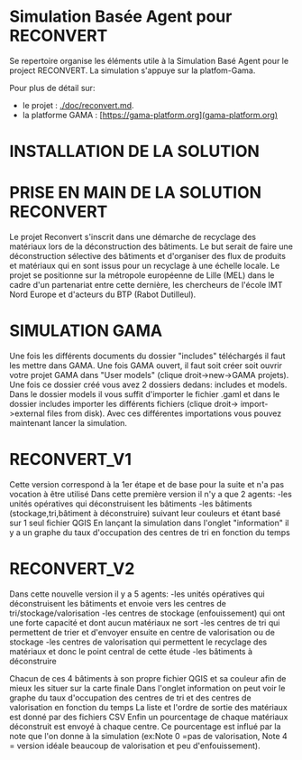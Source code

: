 # Simulation Basée Agent pour RECONVERT

Se repertoire organise les éléments utile à la Simulation Basé Agent pour le project RECONVERT.
La simulation s'appuye sur la platfom-Gama.

Pour plus de détail sur:

- le projet : [./doc/reconvert.md](doc/reconvert.md).
- la platforme GAMA : [https://gama-platform.org](gama-platform.org)

# INSTALLATION DE LA SOLUTION


# PRISE EN MAIN DE LA SOLUTION RECONVERT


Le projet Reconvert s'inscrit dans une démarche de recyclage des matériaux lors de la déconstruction des bâtiments. Le but serait de faire une déconstruction sélective des bâtiments et d'organiser des flux de produits et matériaux qui en sont issus pour un recyclage à une échelle locale. Le projet se positionne sur la métropole européenne de Lille (MEL) dans le cadre d'un partenariat entre cette dernière, les chercheurs de l'école IMT Nord Europe et d'acteurs du BTP (Rabot Dutilleul).





# SIMULATION GAMA

Une fois les différents documents du dossier "includes" téléchargés il faut les mettre dans GAMA. Une fois GAMA ouvert, il faut soit créer soit ouvrir votre projet GAMA dans "User models" (clique droit->new->GAMA projets). Une fois ce dossier créé vous avez 2 dossiers dedans: includes et models. Dans le dossier models il vous suffit d'importer le fichier .gaml et dans le dossier includes importer les différents fichiers (clique droit-> import->external files from disk). Avec ces différentes importations vous pouvez maintenant lancer la simulation.

# RECONVERT_V1
Cette version correspond à la 1er étape et de base pour la suite et n'a pas vocation à être utilisé
Dans cette première version il n'y a que 2 agents:
-les unités opératives qui déconstruisent les bâtiments
-les bâtiments (stockage,tri,bâtiment à déconstruire) suivant leur couleurs et étant basé sur 1 seul fichier QGIS 
En lançant la simulation dans l'onglet "information" il y a un graphe du taux d'occupation des centres de tri en fonction du temps 

# RECONVERT_V2

Dans cette nouvelle version il y a 5 agents:
-les unités opératives qui déconstruisent les bâtiments et envoie vers les centres de tri/stockage/valorisation
-les centres de stockage (enfouissement) qui ont une forte capacité et dont aucun matériaux ne sort 
-les centres de tri qui permettent de trier et d'envoyer ensuite en centre de valorisation ou de stockage
-les centres de valorisation qui permettent le recyclage des matériaux et donc le point central de cette étude 
-les bâtiments à déconstruire

Chacun de ces 4 bâtiments à son propre fichier QGIS et sa couleur afin de mieux les situer sur la carte finale 
Dans l'onglet information on peut voir le graphe du taux d'occupation des centres de tri et des centres de valorisation en fonction du temps 
La liste et l'ordre de sortie des matériaux est donné par des fichiers CSV 
Enfin un pourcentage de chaque matériaux déconstruit est envoyé à chaque centre. Ce pourcentage est influé par la note que l'on donne à la simulation (ex:Note 0 =pas de valorisation, Note 4 = version idéale beaucoup de valorisation et peu d'enfouissement).
